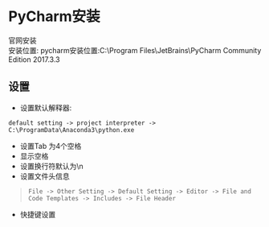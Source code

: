 
# PyCharm安装

官网安装  
安装位置: pycharm安装位置:C:\Program Files\JetBrains\PyCharm Community Edition 2017.3.3

## 设置

- 设置默认解释器:  
 
`default setting -> project interpreter -> C:\ProgramData\Anaconda3\python.exe`

- 设置Tab 为4个空格
- 显示空格
- 设置换行符默认为\n
- 设置文件头信息

> ` File -> Other Setting -> Default Setting -> Editor -> File and Code Templates -> Includes -> File Header `

- 快捷键设置

